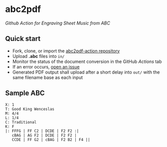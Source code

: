 # abc2pdf

_Github Action for Engraving Sheet Music from ABC_


## Quick start

* Fork, clone, or import the [abc2pdf-action repository](https://github.com/PennRobotics/abc2pdf-action.git)
* Upload **.abc** files into `in/`
* Monitor the status of the document conversion in the GitHub _Actions_ tab
* If an error occurs, [open an issue](https://github.com/PennRobotics/abc2pdf-action/issues/new/choose)
* Generated PDF output shall upload after a short delay into `out/` with the same filename base as each input


## Sample ABC

```
X: 1
T: Good King Wenceslas
M: 4/4
L: 1/4
C: Traditional
K: F
|: FFFG | FF C2 | DCDE | F2 F2 :|
   cBAG | AG F2 | DCDE | F2 F2 |
   CCDE | FF G2 | cBAG | F2 B2 | F4 ||
```
